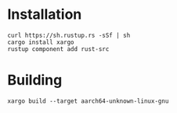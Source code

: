 # Installation

	curl https://sh.rustup.rs -sSf | sh
	cargo install xargo
	rustup component add rust-src

# Building

	xargo build --target aarch64-unknown-linux-gnu
